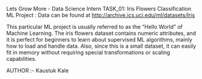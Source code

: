 Lets Grow More - Data Science Intern TASK_01: Iris Flowers Classification ML Project : Data can be found at http://archive.ics.uci.edu/ml/datasets/Iris

This particular ML project is usually referred to as the “Hello World” of Machine Learning. The iris flowers dataset contains numeric attributes, and it is perfect for beginners to learn about supervised ML algorithms, mainly how to load and handle data. Also, since this is a small dataset, it can easily fit in memory without requiring special transformations or scaling capabilities.

AUTHOR :- Kaustuk Kale
